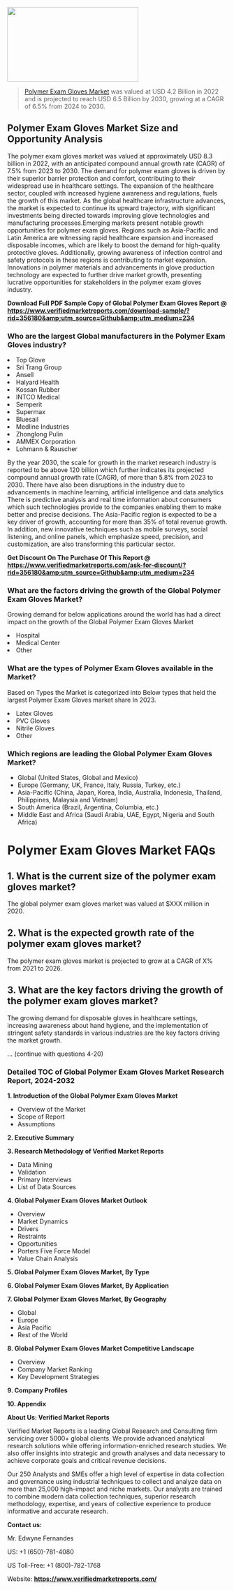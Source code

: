 
<img src="https://ffe5etoiles.com/wp-content/uploads/2024/12/MST1-300x171.png" alt="" width="300" height="171" class="alignnone size-medium wp-image-20088" /><blockquote><p><p><a href="https://www.verifiedmarketreports.com/download-sample/?rid=356180&utm_source=Github&utm_medium=234" target="_blank">Polymer Exam Gloves Market</a> was valued at USD 4.2 Billion in 2022 and is projected to reach USD 6.5 Billion by 2030, growing at a CAGR of 6.5% from 2024 to 2030.</p></blockquote><p><h2>Polymer Exam Gloves Market Size and Opportunity Analysis</h2>The polymer exam gloves market was valued at approximately USD 8.3 billion in 2022, with an anticipated compound annual growth rate (CAGR) of 7.5% from 2023 to 2030. The demand for polymer exam gloves is driven by their superior barrier protection and comfort, contributing to their widespread use in healthcare settings. The expansion of the healthcare sector, coupled with increased hygiene awareness and regulations, fuels the growth of this market. As the global healthcare infrastructure advances, the market is expected to continue its upward trajectory, with significant investments being directed towards improving glove technologies and manufacturing processes.Emerging markets present notable growth opportunities for polymer exam gloves. Regions such as Asia-Pacific and Latin America are witnessing rapid healthcare expansion and increased disposable incomes, which are likely to boost the demand for high-quality protective gloves. Additionally, growing awareness of infection control and safety protocols in these regions is contributing to market expansion. Innovations in polymer materials and advancements in glove production technology are expected to further drive market growth, presenting lucrative opportunities for stakeholders in the polymer exam gloves industry.</p><p class=""><strong>Download Full PDF Sample Copy of Global Polymer Exam Gloves Report @ <a href="https://www.verifiedmarketreports.com/download-sample/?rid=356180&amp;utm_source=Github&amp;utm_medium=234" target="_blank">https://www.verifiedmarketreports.com/download-sample/?rid=356180&amp;utm_source=Github&amp;utm_medium=234</a></strong></p><h3 id="" class="">Who are the largest Global manufacturers in the Polymer Exam Gloves industry?</h3><p><li>Top Glove</li><li> Sri Trang Group</li><li> Ansell</li><li> Halyard Health</li><li> Kossan Rubber</li><li> INTCO Medical</li><li> Semperit</li><li> Supermax</li><li> Bluesail</li><li> Medline Industries</li><li> Zhonglong Pulin</li><li> AMMEX Corporation</li><li> Lohmann & Rauscher</li></p><div class=""><div class="" dir="" data-message-author-role="" data-message-id="" data-message-model-slug=""><div class=""><div class=""><div class=""><div class="" dir="" data-message-author-role="" data-message-id="" data-message-model-slug=""><div class=""><div class=""><p>By the year 2030, the scale for growth in the market research industry is reported to be above 120 billion which further indicates its projected compound annual growth rate (CAGR), of more than 5.8% from 2023 to 2030. There have also been disruptions in the industry due to advancements in machine learning, artificial intelligence and data analytics There is predictive analysis and real time information about consumers which such technologies provide to the companies enabling them to make better and precise decisions. The Asia-Pacific region is expected to be a key driver of growth, accounting for more than 35% of total revenue growth. In addition, new innovative techniques such as mobile surveys, social listening, and online panels, which emphasize speed, precision, and customization, are also transforming this particular sector.</p><p><strong>Get Discount On The Purchase Of This Report @&nbsp; <a href="https://www.verifiedmarketreports.com/ask-for-discount/?rid=356180&amp;utm_source=Github&amp;utm_medium=234" target="_blank">https://www.verifiedmarketreports.com/ask-for-discount/?rid=356180&amp;utm_source=Github&amp;utm_medium=234</a></strong></p></div></div></div></div></div></div></div></div><h3 id="" class="">What are the factors driving the growth of the Global Polymer Exam Gloves Market?</h3><p id="" class="">Growing demand for below applications around the world has had a direct impact on the growth of the Global Polymer Exam Gloves Market</p><p id="" class=""><li>Hospital</li><li> Medical Center</li><li> Other</li></p><h3 id="" class="">What are the types of Polymer Exam Gloves available in the Market?</h3><p id="" class="">Based on Types the Market is categorized into Below types that held the largest Polymer Exam Gloves market share In 2023.</p><p id="" class=""><li>Latex Gloves</li><li> PVC Gloves</li><li> Nitrile Gloves</li><li> Other</li></p><h3 id="" class="">Which regions are leading the Global Polymer Exam Gloves Market?</h3><ul><li>Global (United States, Global and Mexico)</li><li>Europe (Germany, UK, France, Italy, Russia, Turkey, etc.)</li><li>Asia-Pacific (China, Japan, Korea, India, Australia, Indonesia, Thailand, Philippines, Malaysia and Vietnam)</li><li>South America (Brazil, Argentina, Columbia, etc.)</li><li>Middle East and Africa (Saudi Arabia, UAE, Egypt, Nigeria and South Africa)</li></ul><p><h1>Polymer Exam Gloves Market FAQs</h1><h2>1. What is the current size of the polymer exam gloves market?</h2><p>The global polymer exam gloves market was valued at $XXX million in 2020.</p><h2>2. What is the expected growth rate of the polymer exam gloves market?</h2><p>The polymer exam gloves market is projected to grow at a CAGR of X% from 2021 to 2026.</p><h2>3. What are the key factors driving the growth of the polymer exam gloves market?</h2><p>The growing demand for disposable gloves in healthcare settings, increasing awareness about hand hygiene, and the implementation of stringent safety standards in various industries are the key factors driving the market growth.</p>... (continue with questions 4-20)</body></html></p><h3 id="" class="">Detailed TOC of Global Polymer Exam Gloves Market Research Report, 2024-2032</h3><p id="" class=""><strong>1. Introduction of the Global Polymer Exam Gloves Market</strong></p><ul><li>Overview of the Market</li><li>Scope of Report</li><li>Assumptions</li></ul><p id="" class=""><strong>2. Executive Summary</strong></p><p id="" class=""><strong>3. Research Methodology of&nbsp;Verified Market Reports</strong></p><ul><li>Data Mining</li><li>Validation</li><li>Primary Interviews</li><li>List of Data Sources</li></ul><p id="" class=""><strong>4. Global Polymer Exam Gloves Market Outlook</strong></p><ul><li>Overview</li><li>Market Dynamics</li><li>Drivers</li><li>Restraints</li><li>Opportunities</li><li>Porters Five Force Model</li><li>Value Chain Analysis</li></ul><p id="" class=""><strong>5. Global Polymer Exam Gloves Market, By&nbsp;Type</strong></p><p id="" class=""><strong>6. Global Polymer Exam Gloves Market, By Application</strong></p><p id="" class=""><strong>7. Global Polymer Exam Gloves Market, By Geography</strong></p><ul><li>Global</li><li>Europe</li><li>Asia Pacific</li><li>Rest of the World</li></ul><p id="" class=""><strong>8. Global Polymer Exam Gloves Market Competitive Landscape</strong></p><ul><li>Overview</li><li>Company Market Ranking</li><li>Key Development Strategies</li></ul><p id="" class=""><strong>9. Company Profiles</strong></p><p id="" class=""><strong>10. Appendix</strong></p><p id="" class=""><strong>About Us: Verified Market Reports</strong></p><p id="" class="">Verified Market Reports is a leading Global Research and Consulting firm servicing over 5000+ global clients. We provide advanced analytical research solutions while offering information-enriched research studies. We also offer insights into strategic and growth analyses and data necessary to achieve corporate goals and critical revenue decisions.</p><p id="" class="">Our 250 Analysts and SMEs offer a high level of expertise in data collection and governance using industrial techniques to collect and analyze data on more than 25,000 high-impact and niche markets. Our analysts are trained to combine modern data collection techniques, superior research methodology, expertise, and years of collective experience to produce informative and accurate research.</p><p id="" class=""><strong>Contact us:</strong></p><p id="" class="">Mr. Edwyne Fernandes</p><p id="" class="">US: +1 (650)-781-4080</p><p id="" class="">US Toll-Free: +1 (800)-782-1768</p><p id="" class="">Website: <a target="" data-test-app-aware-link=""><strong>https://www.verifiedmarketreports.com/</strong></a></p>
